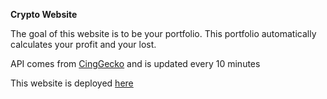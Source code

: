 **Crypto Website**

The goal of this website is to be your portfolio. This portfolio automatically calculates your profit and your lost.

API comes from [CingGecko](https://www.coingecko.com/) and is updated every 10 minutes

This website is deployed [here](http://behdadhp.pythonanywhere.com/)
